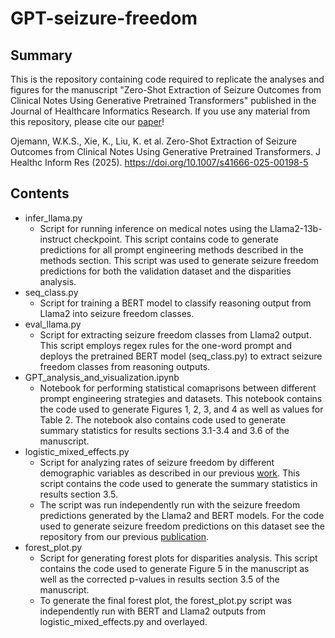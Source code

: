 # GPT-seizure-freedom

## Summary
This is the repository containing code required to replicate the analyses and figures for the manuscript "Zero-Shot Extraction of Seizure Outcomes from Clinical Notes Using Generative Pretrained Transformers" published in the Journal of Healthcare Informatics Research. If you use any material from this repository, please cite our [paper](https://link.springer.com/article/10.1007/s41666-025-00198-5)!

Ojemann, W.K.S., Xie, K., Liu, K. et al. Zero-Shot Extraction of Seizure Outcomes from Clinical Notes Using Generative Pretrained Transformers. J Healthc Inform Res (2025). https://doi.org/10.1007/s41666-025-00198-5

## Contents
* infer_llama.py
  * Script for running inference on medical notes using the Llama2-13b-instruct checkpoint. This script contains code to generate predictions for all prompt engineering methods described in the methods section. This script was used to generate seizure freedom predictions for both the validation dataset and the disparities analysis.
* seq_class.py
  * Script for training a BERT model to classify reasoning output from Llama2 into seizure freedom classes.
* eval_llama.py
  * Script for extracting seizure freedom classes from Llama2 output. This script employs regex rules for the one-word prompt and deploys the pretrained BERT model (seq_class.py) to extract seizure freedom classes from reasoning outputs.
* GPT_analysis_and_visualization.ipynb
  * Notebook for performing statistical comaprisons between different prompt engineering strategies and datasets. This notebook contains the code used to generate Figures 1, 2, 3, and 4 as well as values for Table 2. The notebook also contains code used to generate summary statistics for results sections 3.1-3.4 and 3.6 of the manuscript.
* logistic_mixed_effects.py
  * Script for analyzing rates of seizure freedom by different demographic variables as described in our previous [work](https://academic.oup.com/jamia/article-abstract/31/6/1348/7628160?redirectedFrom=fulltext&login=false). This script contains the code used to generate the summary statistics in results section 3.5.
  * The script was run independently run with the seizure freedom predictions generated by the Llama2 and BERT models. For the code used to generate seizure freedom predictions on this dataset see the repository from our previous [publication](https://github.com/penn-cnt/NLP_Disparities_in_Seizure_Freedom/tree/main).
* forest_plot.py
  * Script for generating forest plots for disparities analysis. This script contains the code used to generate Figure 5 in the manuscript as well as the corrected p-values in results section 3.5 of the manuscript.
  * To generate the final forest plot, the forest_plot.py script was independently run with BERT and Llama2 outputs from logistic_mixed_effects.py and overlayed.
